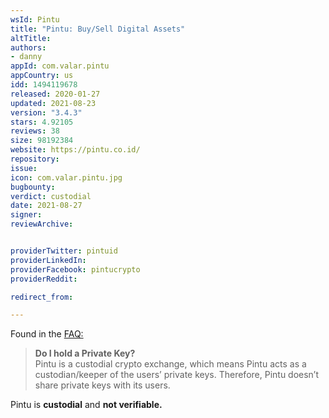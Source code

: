 ```yaml
---
wsId: Pintu
title: "Pintu: Buy/Sell Digital Assets"
altTitle: 
authors:
- danny
appId: com.valar.pintu
appCountry: us
idd: 1494119678
released: 2020-01-27
updated: 2021-08-23
version: "3.4.3"
stars: 4.92105
reviews: 38
size: 98192384
website: https://pintu.co.id/
repository: 
issue: 
icon: com.valar.pintu.jpg
bugbounty: 
verdict: custodial
date: 2021-08-27
signer: 
reviewArchive:


providerTwitter: pintuid
providerLinkedIn: 
providerFacebook: pintucrypto
providerReddit: 

redirect_from:

---
```


Found in the [FAQ:](https://pintu.co.id/en/faq/private-keys)
> **Do I hold a Private Key?**<br>
  Pintu is a custodial crypto exchange, which means Pintu acts as a custodian/keeper of the users’ private keys.  Therefore, Pintu doesn’t share private keys with its users.

Pintu is **custodial** and **not verifiable.**
